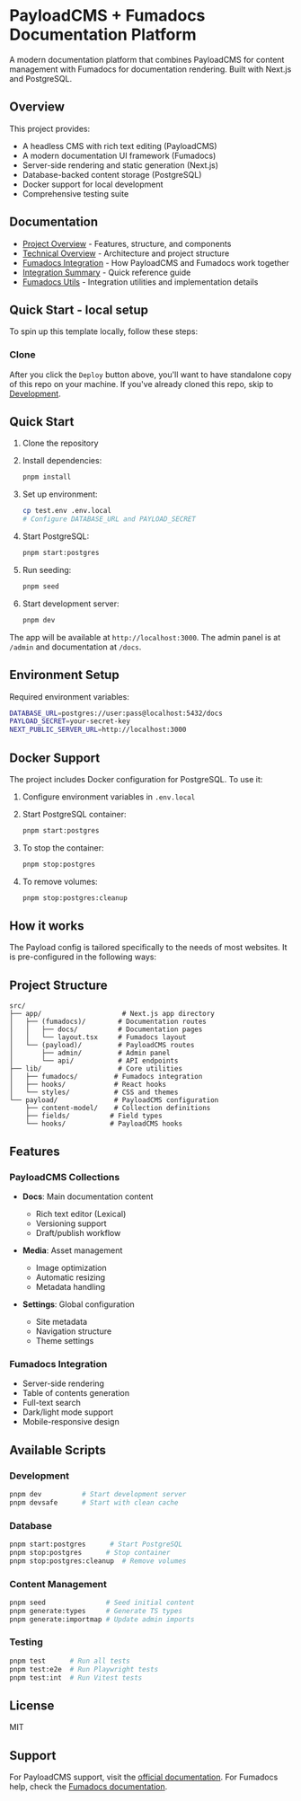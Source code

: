 # PayloadCMS + Fumadocs Documentation Platform

A modern documentation platform that combines PayloadCMS for content management with Fumadocs for documentation rendering. Built with Next.js and PostgreSQL.

## Overview

This project provides:

- A headless CMS with rich text editing (PayloadCMS)
- A modern documentation UI framework (Fumadocs)
- Server-side rendering and static generation (Next.js)
- Database-backed content storage (PostgreSQL)
- Docker support for local development
- Comprehensive testing suite

## Documentation

- [Project Overview](docs/project.md) - Features, structure, and components
- [Technical Overview](docs/technical-overview.md) - Architecture and project structure
- [Fumadocs Integration](docs/fumadocs-integration.md) - How PayloadCMS and Fumadocs work together
- [Integration Summary](docs/integration-summary.md) - Quick reference guide
- [Fumadocs Utils](docs/fumadocs-utils.md) - Integration utilities and implementation details

## Quick Start - local setup

To spin up this template locally, follow these steps:

### Clone

After you click the `Deploy` button above, you'll want to have standalone copy of this repo on your machine. If you've already cloned this repo, skip to [Development](#development).

## Quick Start

1. Clone the repository

2. Install dependencies:

   ```bash
   pnpm install
   ```

3. Set up environment:

   ```bash
   cp test.env .env.local
   # Configure DATABASE_URL and PAYLOAD_SECRET
   ```

4. Start PostgreSQL:

   ```bash
   pnpm start:postgres
   ```

5. Run seeding:

   ```bash
   pnpm seed
   ```

6. Start development server:

   ```bash
   pnpm dev
   ```

The app will be available at `http://localhost:3000`. The admin panel is at `/admin` and documentation at `/docs`.

## Environment Setup

Required environment variables:

```bash
DATABASE_URL=postgres://user:pass@localhost:5432/docs
PAYLOAD_SECRET=your-secret-key
NEXT_PUBLIC_SERVER_URL=http://localhost:3000
```

## Docker Support

The project includes Docker configuration for PostgreSQL. To use it:

1. Configure environment variables in `.env.local`

2. Start PostgreSQL container:

   ```bash
   pnpm start:postgres
   ```

3. To stop the container:

   ```bash
   pnpm stop:postgres
   ```

4. To remove volumes:

   ```bash
   pnpm stop:postgres:cleanup
   ```

## How it works

The Payload config is tailored specifically to the needs of most websites. It is pre-configured in the following ways:

## Project Structure

```text
src/
├── app/                    # Next.js app directory
│   ├── (fumadocs)/        # Documentation routes
│   │   ├── docs/          # Documentation pages
│   │   └── layout.tsx     # Fumadocs layout
│   └── (payload)/         # PayloadCMS routes
│       ├── admin/         # Admin panel
│       └── api/           # API endpoints
├── lib/                   # Core utilities
│   ├── fumadocs/         # Fumadocs integration
│   ├── hooks/            # React hooks
│   └── styles/           # CSS and themes
└── payload/              # PayloadCMS configuration
    ├── content-model/    # Collection definitions
    ├── fields/          # Field types
    └── hooks/           # PayloadCMS hooks
```

## Features

### PayloadCMS Collections

- **Docs**: Main documentation content
  - Rich text editor (Lexical)
  - Versioning support
  - Draft/publish workflow

- **Media**: Asset management
  - Image optimization
  - Automatic resizing
  - Metadata handling

- **Settings**: Global configuration
  - Site metadata
  - Navigation structure
  - Theme settings

### Fumadocs Integration

- Server-side rendering
- Table of contents generation
- Full-text search
- Dark/light mode support
- Mobile-responsive design

## Available Scripts

### Development

```bash
pnpm dev          # Start development server
pnpm devsafe      # Start with clean cache
```

### Database

```bash
pnpm start:postgres      # Start PostgreSQL
pnpm stop:postgres      # Stop container
pnpm stop:postgres:cleanup  # Remove volumes
```

### Content Management

```bash
pnpm seed               # Seed initial content
pnpm generate:types     # Generate TS types
pnpm generate:importmap # Update admin imports
```

### Testing

```bash
pnpm test      # Run all tests
pnpm test:e2e  # Run Playwright tests
pnpm test:int  # Run Vitest tests
```

## License

MIT

## Support

For PayloadCMS support, visit the [official documentation](https://payloadcms.com/docs).
For Fumadocs help, check the [Fumadocs documentation](https://fumadocs.dev).
